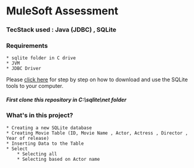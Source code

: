 # MuleSoft Assessment

### TecStack used : Java (JDBC) , SQLite

### Requirements

    * sqlite folder in C drive
    * JVM
    * JDBC Driver

Please [click here](https://www.sqlitetutorial.net/download-install-sqlite/) for step by step on how to download and use the SQLite tools to your computer.

##### First clone this repository in **C:\sqlite\net** folder

### What's in this project?

    * Creating a new SQLite database
    * Creating Movie Table (ID, Movie Name , Actor, Actress , Director , Year of release)
    * Inserting Data to the Table
    * Select
        * Selecting all
        * Selecting based on Actor name
